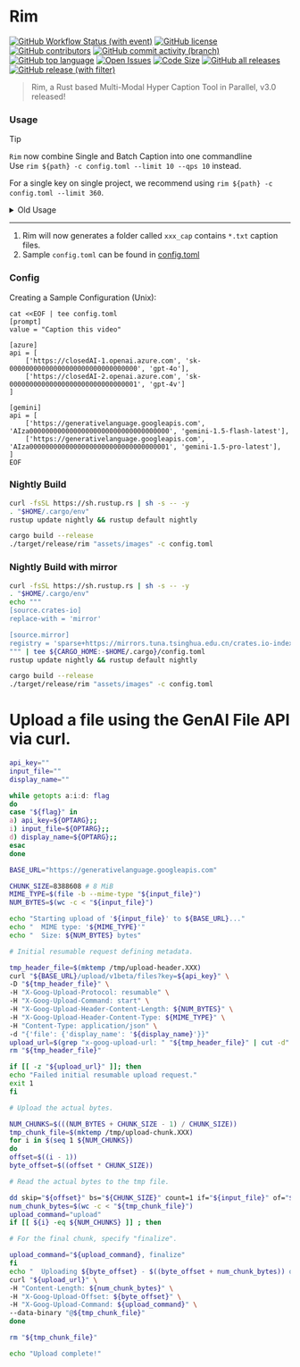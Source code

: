 # Rim

[![GitHub Workflow Status (with event)](https://img.shields.io/github/actions/workflow/status/AUTOM77/Rim/ci.yml)](https://github.com/AUTOM77/Rim/actions)
[![GitHub license](https://img.shields.io/github/license/AUTOM77/Rim)](./LICENSE)
[![GitHub contributors](https://img.shields.io/github/contributors/AUTOM77/Rim)](https://github.com/AUTOM77/Rim/graphs/contributors)
[![GitHub commit activity (branch)](https://img.shields.io/github/commit-activity/m/AUTOM77/Rim)](https://github.com/AUTOM77/Rim/commits)
[![GitHub top language](https://img.shields.io/github/languages/top/AUTOM77/Rim?logo=rust&label=)](./rim-cli/Cargo.toml#L4)
[![Open Issues](https://img.shields.io/github/issues/AUTOM77/Rim)](https://github.com/AUTOM77/Rim/issues)
[![Code Size](https://img.shields.io/github/languages/code-size/AUTOM77/Rim)](.)
[![GitHub all releases](https://img.shields.io/github/downloads/AUTOM77/Rim/total?logo=github)](https://github.com/AUTOM77/Rim/releases)  
[![GitHub release (with filter)](https://img.shields.io/github/v/release/AUTOM77/Rim?logo=github)](https://github.com/AUTOM77/Rim/releases)

> Rim, a Rust based Multi-Modal Hyper Caption Tool in Parallel, v3.0 released!

### Usage

> [!TIP]
> `Rim` now combine Single and Batch Caption into one commandline <br/>
> Use `rim ${path} -c config.toml --limit 10 --qps 10` instead.

For a single key on single project, we recommend using `rim ${path} -c config.toml --limit 360`.

<details>
  <summary>Old Usage</summary>

1. **Single Image/Video Captioning:**

```bash
rim -f ${file_path} -c `config.toml`
```
Rim generates a `*.txt` file containing the caption for a single image or video.

2. **Batch Image/Video Captioning:**

```bash
rim -d ${dir_path} -c `config.toml`
```

For a directory of images or videos, `Rim` generates a corresponding list of `*.txt` caption files.
</details>

---

1. Rim will now generates a folder called `xxx_cap` contains `*.txt` caption files.
2. Sample `config.toml` can be found in [config.toml](./config.toml)

### Config

Creating a Sample Configuration (Unix):

```dash
cat <<EOF | tee config.toml
[prompt]
value = "Caption this video"

[azure]
api = [
    ['https://closedAI-1.openai.azure.com', 'sk-00000000000000000000000000000000', 'gpt-4o'],
    ['https://closedAI-2.openai.azure.com', 'sk-00000000000000000000000000000001', 'gpt-4v']
]

[gemini]
api = [
    ['https://generativelanguage.googleapis.com', 'AIza00000000000000000000000000000000000', 'gemini-1.5-flash-latest'],
    ['https://generativelanguage.googleapis.com', 'AIza00000000000000000000000000000000001', 'gemini-1.5-pro-latest'],
]
EOF
```

### Nightly Build

```sh
curl -fsSL https://sh.rustup.rs | sh -s -- -y
. "$HOME/.cargo/env"
rustup update nightly && rustup default nightly

cargo build --release
./target/release/rim "assets/images" -c config.toml
```

### Nightly Build with mirror
```sh
curl -fsSL https://sh.rustup.rs | sh -s -- -y
. "$HOME/.cargo/env"
echo """
[source.crates-io]
replace-with = 'mirror'

[source.mirror]
registry = 'sparse+https://mirrors.tuna.tsinghua.edu.cn/crates.io-index/'
""" | tee ${CARGO_HOME:-$HOME/.cargo}/config.toml
rustup update nightly && rustup default nightly

cargo build --release
./target/release/rim "assets/images" -c config.toml
```


# Upload a file using the GenAI File API via curl.

```bash
api_key=""
input_file=""
display_name=""

while getopts a:i:d: flag
do
case "${flag}" in
a) api_key=${OPTARG};;
i) input_file=${OPTARG};;
d) display_name=${OPTARG};;
esac
done

BASE_URL="https://generativelanguage.googleapis.com"

CHUNK_SIZE=8388608 # 8 MiB
MIME_TYPE=$(file -b --mime-type "${input_file}")
NUM_BYTES=$(wc -c < "${input_file}")

echo "Starting upload of '${input_file}' to ${BASE_URL}..."
echo "  MIME type: '${MIME_TYPE}'"
echo "  Size: ${NUM_BYTES} bytes"

# Initial resumable request defining metadata.

tmp_header_file=$(mktemp /tmp/upload-header.XXX)
curl "${BASE_URL}/upload/v1beta/files?key=${api_key}" \
-D "${tmp_header_file}" \
-H "X-Goog-Upload-Protocol: resumable" \
-H "X-Goog-Upload-Command: start" \
-H "X-Goog-Upload-Header-Content-Length: ${NUM_BYTES}" \
-H "X-Goog-Upload-Header-Content-Type: ${MIME_TYPE}" \
-H "Content-Type: application/json" \
-d "{'file': {'display_name': '${display_name}'}}"
upload_url=$(grep "x-goog-upload-url: " "${tmp_header_file}" | cut -d" " -f2 | tr -d "\r")
rm "${tmp_header_file}"

if [[ -z "${upload_url}" ]]; then
echo "Failed initial resumable upload request."
exit 1
fi

# Upload the actual bytes.

NUM_CHUNKS=$(((NUM_BYTES + CHUNK_SIZE - 1) / CHUNK_SIZE))
tmp_chunk_file=$(mktemp /tmp/upload-chunk.XXX)
for i in $(seq 1 ${NUM_CHUNKS})
do
offset=$((i - 1))
byte_offset=$((offset * CHUNK_SIZE))

# Read the actual bytes to the tmp file.

dd skip="${offset}" bs="${CHUNK_SIZE}" count=1 if="${input_file}" of="${tmp_chunk_file}" 2>/dev/null
num_chunk_bytes=$(wc -c < "${tmp_chunk_file}")
upload_command="upload"
if [[ ${i} -eq ${NUM_CHUNKS} ]] ; then

# For the final chunk, specify "finalize".

upload_command="${upload_command}, finalize"
fi
echo "  Uploading ${byte_offset} - $((byte_offset + num_chunk_bytes)) of ${NUM_BYTES}..."
curl "${upload_url}" \
-H "Content-Length: ${num_chunk_bytes}" \
-H "X-Goog-Upload-Offset: ${byte_offset}" \
-H "X-Goog-Upload-Command: ${upload_command}" \
--data-binary "@${tmp_chunk_file}"
done

rm "${tmp_chunk_file}"

echo "Upload complete!"
```